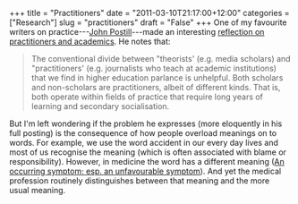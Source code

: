 +++
title = "Practitioners"
date = "2011-03-10T21:17:00+12:00"
categories = ["Research"]
slug = "practitioners"
draft = "False"
+++
One of my favourite writers on practice---[John
Postill](https://johnpostill.wordpress.com/)---made an interesting
[reflection on practitioners and
academics](https://johnpostill.wordpress.com/2010/02/16/academics-are-practitioners/).
He notes that:

> The conventional divide between "theorists' (e.g. media scholars)
and "practitioners' (e.g. journalists who teach at academic
institutions) that we find in higher education parlance is unhelpful. Both
scholars and non-scholars are practitioners, albeit of different kinds. That
is, both operate within fields of practice that require long years
of learning and secondary socialisation.

But I'm left wondering if the problem he expresses (more eloquently in
his full posting) is the consequence of how people overload meanings on
to words. For example, we use the word accident in our every day lives
and most of us recognise the meaning (which is often associated with
blame or responsibility). However, in medicine the word has a different
meaning ([An occurring symptom; esp. an unfavourable
symptom](http://www.oed.com/view/Entry/1051?rskey=tPHQMm&result=1&isAdvanced=false\#)).
And yet the medical profession routinely distinguishes between that
meaning and the more usual meaning.

